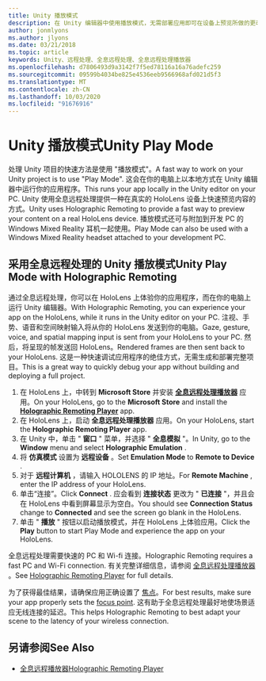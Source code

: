 ```yaml
---
title: Unity 播放模式
description: 在 Unity 编辑器中使用播放模式，无需部署应用即可在设备上预览所做的更改。
author: jonmlyons
ms.author: jlyons
ms.date: 03/21/2018
ms.topic: article
keywords: Unity、远程处理、全息远程处理、全息远程处理播放器
ms.openlocfilehash: d7806493d9a3142f7f5ed78116a16a76adefc259
ms.sourcegitcommit: 09599b4034be825e4536eeb9566968afd021d5f3
ms.translationtype: MT
ms.contentlocale: zh-CN
ms.lasthandoff: 10/03/2020
ms.locfileid: "91676916"
---
```

# <a name="unity-play-mode"></a><span data-ttu-id="5f91d-104">Unity 播放模式</span><span class="sxs-lookup"><span data-stu-id="5f91d-104">Unity Play Mode</span></span>

<span data-ttu-id="5f91d-105">处理 Unity 项目的快速方法是使用 "播放模式"。</span><span class="sxs-lookup"><span data-stu-id="5f91d-105">A fast way to work on your Unity project is to use "Play Mode".</span></span> <span data-ttu-id="5f91d-106">这会在你的电脑上以本地方式在 Unity 编辑器中运行你的应用程序。</span><span class="sxs-lookup"><span data-stu-id="5f91d-106">This runs your app locally in the Unity editor on your PC.</span></span> <span data-ttu-id="5f91d-107">Unity 使用全息远程处理提供一种在真实的 HoloLens 设备上快速预览内容的方式。</span><span class="sxs-lookup"><span data-stu-id="5f91d-107">Unity uses Holographic Remoting to provide a fast way to preview your content on a real HoloLens device.</span></span> <span data-ttu-id="5f91d-108">播放模式还可与附加到开发 PC 的 Windows Mixed Reality 耳机一起使用。</span><span class="sxs-lookup"><span data-stu-id="5f91d-108">Play Mode can also be used with a Windows Mixed Reality headset attached to your development PC.</span></span>

## <a name="unity-play-mode-with-holographic-remoting"></a><span data-ttu-id="5f91d-109">采用全息远程处理的 Unity 播放模式</span><span class="sxs-lookup"><span data-stu-id="5f91d-109">Unity Play Mode with Holographic Remoting</span></span>

<span data-ttu-id="5f91d-110">通过全息远程处理，你可以在 HoloLens 上体验你的应用程序，而在你的电脑上运行 Unity 编辑器。</span><span class="sxs-lookup"><span data-stu-id="5f91d-110">With Holographic Remoting, you can experience your app on the HoloLens, while it runs in the Unity editor on your PC.</span></span> <span data-ttu-id="5f91d-111">注视、手势、语音和空间映射输入将从你的 HoloLens 发送到你的电脑。</span><span class="sxs-lookup"><span data-stu-id="5f91d-111">Gaze, gesture, voice, and spatial mapping input is sent from your HoloLens to your PC.</span></span> <span data-ttu-id="5f91d-112">然后，将呈现的帧发送回 HoloLens。</span><span class="sxs-lookup"><span data-stu-id="5f91d-112">Rendered frames are then sent back to your HoloLens.</span></span> <span data-ttu-id="5f91d-113">这是一种快速调试应用程序的绝佳方式，无需生成和部署完整项目。</span><span class="sxs-lookup"><span data-stu-id="5f91d-113">This is a great way to quickly debug your app without building and deploying a full project.</span></span>
1. <span data-ttu-id="5f91d-114">在 HoloLens 上，中转到 **Microsoft Store** 并安装 **[全息远程处理播放器](https://www.microsoft.com/store/p/holographic-remoting-player/9nblggh4sv40)** 应用。</span><span class="sxs-lookup"><span data-stu-id="5f91d-114">On your HoloLens, go to the **Microsoft Store** and install the **[Holographic Remoting Player](https://www.microsoft.com/store/p/holographic-remoting-player/9nblggh4sv40)** app.</span></span>
2. <span data-ttu-id="5f91d-115">在 HoloLens 上，启动 **全息远程处理播放器** 应用。</span><span class="sxs-lookup"><span data-stu-id="5f91d-115">On your HoloLens, start the **Holographic Remoting Player** app.</span></span>
3. <span data-ttu-id="5f91d-116">在 Unity 中，单击 " **窗口** " 菜单，并选择 " **全息模拟** "。</span><span class="sxs-lookup"><span data-stu-id="5f91d-116">In Unity, go to the **Window** menu and select **Holographic Emulation** .</span></span>
4. <span data-ttu-id="5f91d-117">将 **仿真模式** 设置为 **远程设备** 。</span><span class="sxs-lookup"><span data-stu-id="5f91d-117">Set **Emulation Mode** to **Remote to Device** .</span></span>
5. <span data-ttu-id="5f91d-118">对于 **远程计算机** ，请输入 HOLOLENS 的 IP 地址。</span><span class="sxs-lookup"><span data-stu-id="5f91d-118">For **Remote Machine** , enter the IP address of your HoloLens.</span></span>
6. <span data-ttu-id="5f91d-119">单击“连接”。</span><span class="sxs-lookup"><span data-stu-id="5f91d-119">Click **Connect** .</span></span> <span data-ttu-id="5f91d-120">应会看到 **连接状态** 更改为 " **已连接** "，并且会在 HoloLens 中看到屏幕显示为空白。</span><span class="sxs-lookup"><span data-stu-id="5f91d-120">You should see **Connection Status** change to **Connected** and see the screen go blank in the HoloLens.</span></span>
7. <span data-ttu-id="5f91d-121">单击 " **播放** " 按钮以启动播放模式，并在 HoloLens 上体验应用。</span><span class="sxs-lookup"><span data-stu-id="5f91d-121">Click the **Play** button to start Play Mode and experience the app on your HoloLens.</span></span>

<span data-ttu-id="5f91d-122">全息远程处理需要快速的 PC 和 Wi-fi 连接。</span><span class="sxs-lookup"><span data-stu-id="5f91d-122">Holographic Remoting requires a fast PC and Wi-Fi connection.</span></span> <span data-ttu-id="5f91d-123">有关完整详细信息，请参阅 [全息远程处理播放器](../platform-capabilities-and-apis/holographic-remoting-player.md) 。</span><span class="sxs-lookup"><span data-stu-id="5f91d-123">See [Holographic Remoting Player](../platform-capabilities-and-apis/holographic-remoting-player.md) for full details.</span></span>

<span data-ttu-id="5f91d-124">为了获得最佳结果，请确保应用正确设置了 [焦点](focus-point-in-unity.md)。</span><span class="sxs-lookup"><span data-stu-id="5f91d-124">For best results, make sure your app properly sets the [focus point](focus-point-in-unity.md).</span></span> <span data-ttu-id="5f91d-125">这有助于全息远程处理最好地使场景适应无线连接的延迟。</span><span class="sxs-lookup"><span data-stu-id="5f91d-125">This helps Holographic Remoting to best adapt your scene to the latency of your wireless connection.</span></span>

## <a name="see-also"></a><span data-ttu-id="5f91d-126">另请参阅</span><span class="sxs-lookup"><span data-stu-id="5f91d-126">See Also</span></span>
* [<span data-ttu-id="5f91d-127">全息远程播放器</span><span class="sxs-lookup"><span data-stu-id="5f91d-127">Holographic Remoting Player</span></span>](../platform-capabilities-and-apis/holographic-remoting-player.md)
